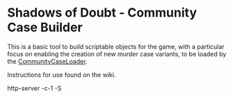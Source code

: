 # Shadows of Doubt - Community Case Builder

This is a basic tool to build scriptable objects for the game, with a particular focus on enabling the creation of new murder case variants, to be loaded by the [CommunityCaseLoader](https://thunderstore.io/c/shadows-of-doubt/p/Piepieonline/CommunityCaseLoader/).

Instructions for use found on the wiki.

http-server -c-1 -S